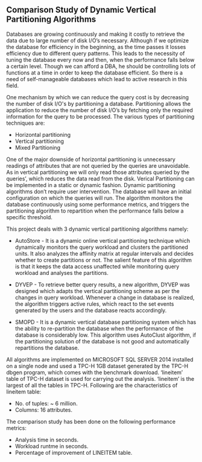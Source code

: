## Comparison Study of Dynamic Vertical Partitioning Algorithms

Databases are growing continuously and making it costly to retrieve the data due to large
number of disk I/O’s necessary. Although if we optimize the database for efficiency in the
beginning, as the time passes it losses efficiency due to different query patterns. This leads to the necessity of tuning the database every now and then, when the performance falls below a certain level. Though we can afford a DBA, he should be controlling lots of functions at a time in order to keep the database efficient. So there is a need of self-manageable databases which lead to active research in this field.

One mechanism by which we can reduce the query cost is by decreasing the number of disk I/O's by partitioning a database. Partitioning allows the application to reduce the number of disk I/O’s by fetching only the required information for the query to be processed. The various types of partitioning techniques are:

* Horizontal partitioning
* Vertical partitioning
* Mixed Partitioning

One of the major downside of horizontal partitioning is unnecessary readings of attributes that are not queried by the queries are unavoidable. As in vertical partitioning we will only read those attributes queried by the queries’, which reduces the data read from the disk. Verical Partitioning can be implemented in a static or dynamic fashion. Dynamic partitioning algorithms don’t require user intervention. The database will have an initial configuration on which the queries will run. The algorithm monitors the database continuously using some performance metrics, and triggers the partitioning algorithm to repartition when the performance falls below a specific threshold.

This project deals with 3 dynamic vertical partitioning algorithms namely:

* AutoStore - It is a dynamic online vertical partitioning technique which dynamically monitors the query workload and clusters the partitioned units. It also analyzes the affinity matrix at regular intervals and decides whether to create partitions or not. The salient feature of this algorithm is that it keeps the data access unaffected while monitoring query workload and analyses the partitions. 

* DYVEP - To retrieve better query results, a new algorithm, DYVEP was designed which adapts the vertical partitioning scheme as per the changes in query workload. Whenever a change in database is realized, the algorithm triggers active rules, which react to the set events generated by the users and the database reacts accordingly.

* SMOPD - It is a dynamic vertical database partitioning system which has the ability to re-partition the database when the performance of the database is considerably low. This algorithm uses AutoClust algorithm, if the partitioning solution of the database is not good and automatically repartitions the database.

All algorithms are implemented on MICROSOFT SQL SERVER 2014 installed on a single node and used a TPC-H 1GB dataset generated by the TPC-H dbgen program, which comes with the benchmark download. ‘lineitem’ table of TPC-H dataset is used for carrying out the analysis. ‘lineitem’ is the largest of all the tables in TPC-H. Following are the characteristics of lineitem table:
* No. of tuples: ~ 6 million.
* Columns: 16 attributes.  

The comparison study has been done on the following performance metrics:
* Analysis time in seconds.
* Workload runtme in seconds.
* Percentage of improvement of LINEITEM table.
